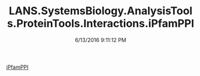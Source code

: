 ﻿---
title: LANS.SystemsBiology.AnalysisTools.ProteinTools.Interactions.iPfamPPI
date: 6/13/2016 9:11:12 PM
---

[iPfamPPI](T-LANS.SystemsBiology.AnalysisTools.ProteinTools.Interactions.iPfamPPI.iPfamPPI.html)
